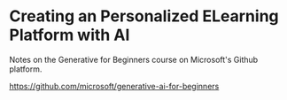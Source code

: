 # Creating an Personalized ELearning Platform with AI

Notes on the Generative for Beginners course on Microsoft's Github platform.


https://github.com/microsoft/generative-ai-for-beginners